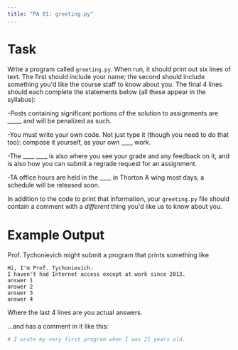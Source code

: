 ```yaml
---
title: "PA 01: greeting.py"
...
```


# Task

Write a program called `greeting.py`.
When run, it should print out six lines of text.
The first should include your name;
the second should include something you'd like the course staff to know about you.
The final 4 lines should each complete the statements below (all these appear in the syllabus):

-Posts containing significant portions of the solution to assignments are _____ and will be penalized as such.

-You must write your own code. Not just type it (though you need to do that too): compose it yourself, as your own ____ work. 

-The ____ ____ is also where you see your grade and any feedback on it, and is also how you can submit a regrade request for an assignment.

-TA office hours are held in the ____ in Thorton A wing most days; a schedule will be released soon.

In addition to the code to print that information,
your `greeting.py` file should contain a comment with a *different* thing
you'd like us to know about you.

# Example Output

Prof. Tychonievich might submit a program that prints something like

````
Hi, I'm Prof. Tychonievich.
I haven't had Internet access except at work since 2013.
answer 1
answer 2
answer 3
answer 4
````
Where the last 4 lines are you actual answers.

…and has a comment in it like this:

````python
# I wrote my very first program when I was 21 years old.
````
